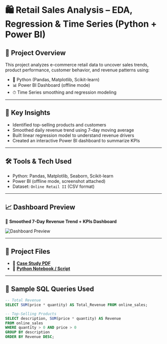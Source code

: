# 🛍️ Retail Sales Analysis – EDA, Regression & Time Series (Python + Power BI)

## 📌 Project Overview

This project analyzes e-commerce retail data to uncover sales trends, product performance, customer behavior, and revenue patterns using:
- 🐍 Python (Pandas, Matplotlib, Scikit-learn)
- 📊 Power BI Dashboard (offline mode)
- ⏱ Time Series smoothing and regression modeling

---

## 🧠 Key Insights

- Identified top-selling products and customers
- Smoothed daily revenue trend using 7-day moving average
- Built linear regression model to understand revenue drivers
- Created an interactive Power BI dashboard to summarize KPIs

---

## 🛠️ Tools & Tech Used

- Python: Pandas, Matplotlib, Seaborn, Scikit-learn  
- Power BI (offline mode, screenshot attached)  
- Dataset: `Online Retail II` (CSV format)

---

## 📈 Dashboard Preview

📌 **Smoothed 7-Day Revenue Trend + KPIs Dashboard**

![Dashboard Preview](<img width="1201" height="673" alt="sales_dash_1" src="https://github.com/user-attachments/assets/7d045b8f-bd04-4252-b416-ce51f71c45c6" />)



---

## 🔗 Project Files

- 📄 **[Case Study PDF](https://drive.google.com/file/d/12YcW3OOsJ6lVVHwHuaoh0UJovJGwtbNz/view?usp=drivesdk)**  
- 🧠 **[Python Notebook / Script](https://drive.google.com/file/d/1I8VYmxHGxR9aQRHc11isnUzi7B75r7QM/view?usp=drivesdk)**  

---

## 🧮 Sample SQL Queries Used

```sql
-- Total Revenue
SELECT SUM(price * quantity) AS Total_Revenue FROM online_sales;

-- Top-Selling Products
SELECT description, SUM(price * quantity) AS Revenue
FROM online_sales
WHERE quantity > 0 AND price > 0
GROUP BY description
ORDER BY Revenue DESC;
